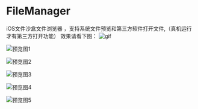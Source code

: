 # FileManager
iOS文件沙盒文件浏览器 ，支持系统文件预览和第三方软件打开文件,（真机运行才有第三方打开功能）
效果请看下图：
![gif](预览图片2.gif)

![预览图1](1.png)

![预览图2](2.png)

![预览图3](3.png)

![预览图4](4.png)

![预览图5](5.png)

